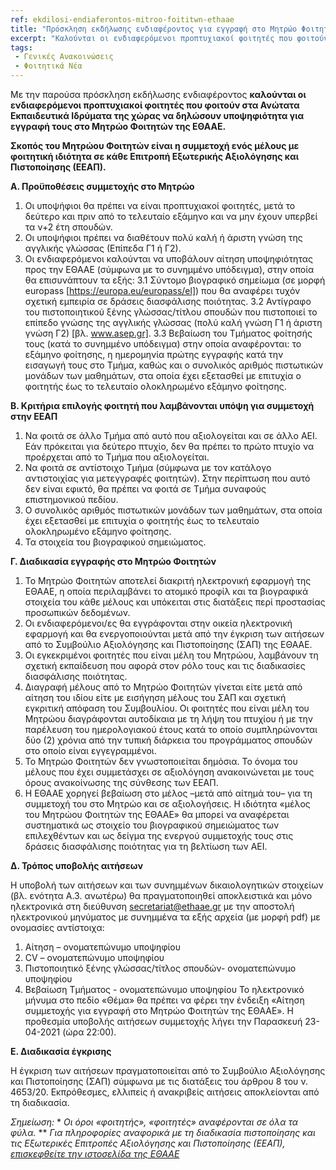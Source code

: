 ```yaml
---
ref: ekdilosi-endiaferontos-mitroo-foititwn-ethaae
title: "Πρόσκληση εκδήλωσης ενδιαφέροντος για εγγραφή στο Μητρώο Φοιτητών της Εθνικής Αρχής Ανώτατης Εκπαίδευσης (ΕΘΑΑΕ)"
excerpt: "Καλούνται οι ενδιαφερόμενοι προπτυχιακοί φοιτητές που φοιτούν στα Ανώτατα Εκπαιδευτικά Ιδρύματα της χώρας να δηλώσουν υποψηφιότητα για εγγραφή τους στο Μητρώο Φοιτητών της ΕΘΑΑΕ, με σκοπό τη συμμετοχή ενός μέλους με φοιτητική ιδιότητα σε κάθε Επιτροπή Εξωτερικής Αξιολόγησης και Πιστοποίησης (ΕΕΑΠ)."
tags:
 - Γενικές Ανακοινώσεις
 - Φοιτητικά Νέα
---
```

Με την παρούσα πρόσκληση εκδήλωσης ενδιαφέροντος **καλούνται οι ενδιαφερόμενοι προπτυχιακοί φοιτητές που φοιτούν στα Ανώτατα Εκπαιδευτικά Ιδρύματα της χώρας να δηλώσουν υποψηφιότητα για εγγραφή τους στο Μητρώο Φοιτητών της ΕΘΑΑΕ.**

**Σκοπός του Μητρώου Φοιτητών είναι η συμμετοχή ενός μέλους με φοιτητική ιδιότητα σε κάθε Επιτροπή Εξωτερικής Αξιολόγησης και Πιστοποίησης (ΕΕΑΠ).**

**Α. Προϋποθέσεις συμμετοχής στο Μητρώο**

1. Οι υποψήφιοι θα πρέπει να είναι προπτυχιακοί φοιτητές, μετά το δεύτερο και πριν από το τελευταίο εξάμηνο και να μην έχουν υπερβεί τα ν+2 έτη σπουδών.
2. Οι υποψήφιοι πρέπει να διαθέτουν πολύ καλή ή άριστη γνώση της αγγλικής γλώσσας (Επίπεδα Γ1 ή Γ2).
3. Οι ενδιαφερόμενοι καλούνται να υποβάλουν αίτηση υποψηφιότητας προς την ΕΘΑΑΕ (σύμφωνα με το συνημμένο υπόδειγμα), στην οποία θα επισυνάπτουν τα εξής:
3.1 Σύντομο βιογραφικό σημείωμα (σε μορφή europass [https://europa.eu/europass/el]) που θα αναφέρει τυχόν σχετική εμπειρία σε δράσεις διασφάλισης ποιότητας.
3.2 Αντίγραφο του πιστοποιητικού ξένης γλώσσας/τίτλου σπουδών που πιστοποιεί το επίπεδο γνώσης της αγγλικής γλώσσας (πολύ καλή γνώση Γ1 ή άριστη γνώση Γ2) [βλ. www.asep.gr].
3.3 Βεβαίωση του Τμήματος φοίτησής τους (κατά το συνημμένο υπόδειγμα) στην οποία αναφέρονται: το εξάμηνο φοίτησης, η ημερομηνία πρώτης εγγραφής κατά την εισαγωγή τους στο Τμήμα, καθώς και ο συνολικός αριθμός πιστωτικών μονάδων των μαθημάτων, στα οποία έχει εξετασθεί με επιτυχία ο φοιτητής έως το τελευταίο ολοκληρωμένο εξάμηνο φοίτησης.

**Β. Κριτήρια επιλογής φοιτητή που λαμβάνονται υπόψη για συμμετοχή στην ΕΕΑΠ**

1. Να φοιτά σε άλλο Τμήμα από αυτό που αξιολογείται και σε άλλο ΑΕΙ. Εάν πρόκειται για δεύτερο πτυχίο, δεν θα πρέπει το πρώτο πτυχίο να προέρχεται από το Τμήμα που αξιολογείται.
2. Να φοιτά σε αντίστοιχο Τμήμα (σύμφωνα με τον κατάλογο αντιστοιχίας για μετεγγραφές φοιτητών). Στην περίπτωση που αυτό δεν είναι εφικτό, θα πρέπει να φοιτά σε Τμήμα συναφούς επιστημονικού πεδίου.
3. Ο συνολικός αριθμός πιστωτικών μονάδων των μαθημάτων, στα οποία έχει εξετασθεί με επιτυχία ο φοιτητής έως το τελευταίο ολοκληρωμένο εξάμηνο φοίτησης.
4. Τα στοιχεία του βιογραφικού σημειώματος.

**Γ. Διαδικασία εγγραφής στο Μητρώο Φοιτητών**

1. Το Μητρώο Φοιτητών αποτελεί διακριτή ηλεκτρονική εφαρμογή της ΕΘΑΑΕ, η οποία περιλαμβάνει το ατομικό προφίλ και τα βιογραφικά στοιχεία του κάθε μέλους και υπόκειται στις διατάξεις περί προστασίας προσωπικών δεδομένων.
2. Οι ενδιαφερόμενοι/ες θα εγγράφονται στην οικεία ηλεκτρονική εφαρμογή και θα ενεργοποιούνται μετά από την έγκριση των αιτήσεων από το Συμβούλιο Αξιολόγησης και Πιστοποίησης (ΣΑΠ) της ΕΘΑΑΕ.
3. Οι εγκεκριμένοι φοιτητές που είναι μέλη του Μητρώου, λαμβάνουν τη σχετική εκπαίδευση που αφορά στον ρόλο τους και τις διαδικασίες διασφάλισης ποιότητας.
4. Διαγραφή μέλους από το Μητρώο Φοιτητών γίνεται είτε μετά από αίτηση του ιδίου είτε με εισήγηση μέλους του ΣΑΠ και σχετική εγκριτική απόφαση του Συμβουλίου. Οι φοιτητές που είναι μέλη του Μητρώου διαγράφονται αυτοδίκαια με τη λήψη του πτυχίου ή με την παρέλευση του ημερολογιακού έτους κατά το οποίο συμπληρώνονται δύο (2) χρόνια από την τυπική διάρκεια του προγράμματος σπουδών στο οποίο είναι εγγεγραμμένοι.
5. Το Μητρώο Φοιτητών δεν γνωστοποιείται δημόσια. Το όνομα του μέλους που έχει συμμετάσχει σε αξιολόγηση ανακοινώνεται με τους όρους ανακοίνωσης της σύνθεσης των ΕΕΑΠ.
6. Η ΕΘΑΑΕ χορηγεί βεβαίωση στο μέλος –μετά από αίτημά του– για τη συμμετοχή του στο Μητρώο και σε αξιολογήσεις. Η ιδιότητα «μέλος του Μητρώου Φοιτητών της ΕΘΑΑΕ» θα μπορεί να αναφέρεται συστηματικά ως στοιχείο του βιογραφικού σημειώματος των επιλεχθέντων και ως δείγμα της ενεργού συμμετοχής τους στις δράσεις διασφάλισης ποιότητας για τη βελτίωση των ΑΕΙ.

**Δ. Τρόπος υποβολής αιτήσεων**

Η υποβολή των αιτήσεων και των συνημμένων δικαιολογητικών στοιχείων (βλ. ενότητα Α.3. ανωτέρω) θα πραγματοποιηθεί αποκλειστικά και μόνο ηλεκτρονικά στη διεύθυνση secretariat@ethaae.gr με την αποστολή ηλεκτρονικού μηνύματος με συνημμένα τα εξής αρχεία (με μορφή pdf) με ονομασίες αντίστοιχα:

1. Αίτηση – ονοματεπώνυμο υποψηφίου
2. CV – ονοματεπώνυμο υποψηφίου
3. Πιστοποιητικό ξένης γλώσσας/τίτλος σπουδών- ονοματεπώνυμο υποψηφίου
4. Βεβαίωση Τμήματος - ονοματεπώνυμο υποψηφίου
Το ηλεκτρονικό μήνυμα στο πεδίο «Θέμα» θα πρέπει να φέρει την ένδειξη «Αίτηση συμμετοχής για
εγγραφή στο Μητρώο Φοιτητών της ΕΘΑΑΕ».
Η προθεσμία υποβολής αιτήσεων συμμετοχής λήγει την Παρασκευή 23-04-2021 (ώρα 22:00).

**Ε. Διαδικασία έγκρισης**

Η έγκριση των αιτήσεων πραγματοποιείται από το Συμβούλιο Αξιολόγησης και Πιστοποίησης (ΣΑΠ) σύμφωνα με τις διατάξεις του άρθρου 8 του ν. 4653/20. Εκπρόθεσμες, ελλιπείς ή ανακριβείς αιτήσεις αποκλείονται από τη διαδικασία.

*Σημείωση:*
\* *Οι όροι «φοιτητής», «φοιτητές» αναφέρονται σε όλα τα φύλα.*
\** *Για πληροφορίες αναφορικά με τη διαδικασία πιστοποίησης και τις Εξωτερικές Επιτροπές Αξιολόγησης και Πιστοποίησης (ΕΕΑΠ), [επισκεφθείτε την ιστοσελίδα της ΕΘΑΑΕ](https://www.ethaae.gr/el/diasfalisi-poiotitas)*
